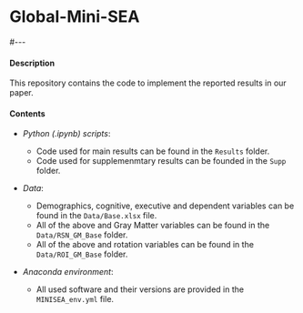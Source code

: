 # Global-Mini-SEA
#---
#### Description 

This repository contains the code to implement the reported results in our paper.

#### Contents
 
* *Python (.ipynb) scripts*:
  - Code used for main results can be found in the <code>Results</code> folder.
  - Code used for supplemenmtary results can be founded in the <code>Supp</code> folder.

* *Data*:
  - Demographics, cognitive, executive and dependent variables can be found in the <code>Data/Base.xlsx</code> file.
  - All of the above and Gray Matter variables can be found in the <code>Data/RSN_GM_Base</code> folder.
  - All of the above and rotation variables can be found in the <code>Data/ROI_GM_Base</code> folder.

* *Anaconda environment*:
  - All used software and their versions are provided in the <code>MINISEA_env.yml</code> file.
